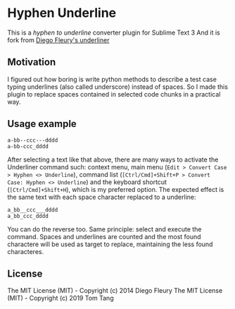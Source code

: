 Hyphen Underline
================

This is a *hyphen to underline* converter plugin for Sublime Text 3
And it is fork from [Diego Fleury's underliner](https://github.com/dfleury/underliner)

Motivation
----------

I figured out how boring is write python methods to describe a test case typing
underlines (also called underscore) instead of spaces.
So I made this plugin to replace spaces contained in selected code chunks in a
practical way.

Usage example
-------------

```
a-bb--ccc---dddd
a-bb-ccc_dddd
```

After selecting a text like that above, there are many ways to activate the
Underliner command such: context menu, main menu (`Edit > Convert Case >
Hyphen <> Underline`), command list (`[Ctrl/Cmd]+Shift+P > Convert Case: Hyphen <> Underline`)
and the keyboard shortcut (`[Ctrl/Cmd]+Shift+H`), which is my preferred option.
The expected effect is the same text with each space character replaced to a
underline:

```
a_bb__ccc___dddd
a_bb_ccc_dddd
```
You can do the reverse too. Same principle: select and execute the command.
Spaces and underlines are counted and the most found charactere will be used as
target to replace, maintaining the less found characteres.

License
-------

The MIT License (MIT) - Copyright (c) 2014 Diego Fleury
The MIT License (MIT) - Copyright (c) 2019 Tom Tang
